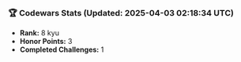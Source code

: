 ### 🏆 Codewars Stats (Updated: 2025-04-03 02:18:34 UTC)

- **Rank:** 8 kyu
- **Honor Points:** 3
- **Completed Challenges:** 1
